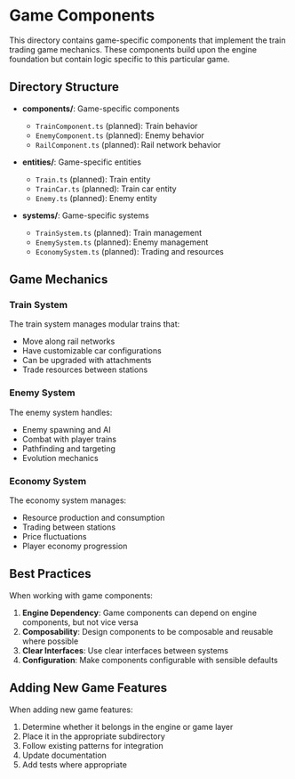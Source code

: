 # Game Components

This directory contains game-specific components that implement the train trading game mechanics. These components build upon the engine foundation but contain logic specific to this particular game.

## Directory Structure

- **components/**: Game-specific components
  - `TrainComponent.ts` (planned): Train behavior
  - `EnemyComponent.ts` (planned): Enemy behavior
  - `RailComponent.ts` (planned): Rail network behavior

- **entities/**: Game-specific entities
  - `Train.ts` (planned): Train entity
  - `TrainCar.ts` (planned): Train car entity
  - `Enemy.ts` (planned): Enemy entity

- **systems/**: Game-specific systems
  - `TrainSystem.ts` (planned): Train management
  - `EnemySystem.ts` (planned): Enemy management
  - `EconomySystem.ts` (planned): Trading and resources

## Game Mechanics

### Train System

The train system manages modular trains that:
- Move along rail networks
- Have customizable car configurations
- Can be upgraded with attachments
- Trade resources between stations

### Enemy System

The enemy system handles:
- Enemy spawning and AI
- Combat with player trains
- Pathfinding and targeting
- Evolution mechanics

### Economy System

The economy system manages:
- Resource production and consumption
- Trading between stations
- Price fluctuations
- Player economy progression

## Best Practices

When working with game components:

1. **Engine Dependency**: Game components can depend on engine components, but not vice versa
2. **Composability**: Design components to be composable and reusable where possible
3. **Clear Interfaces**: Use clear interfaces between systems
4. **Configuration**: Make components configurable with sensible defaults

## Adding New Game Features

When adding new game features:

1. Determine whether it belongs in the engine or game layer
2. Place it in the appropriate subdirectory
3. Follow existing patterns for integration
4. Update documentation
5. Add tests where appropriate

